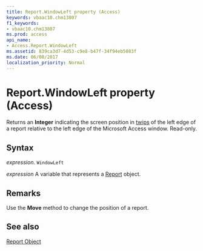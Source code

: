 ```yaml
---
title: Report.WindowLeft property (Access)
keywords: vbaac10.chm13807
f1_keywords:
- vbaac10.chm13807
ms.prod: access
api_name:
- Access.Report.WindowLeft
ms.assetid: 839ca3d7-4d53-c9e8-b47f-34f94eb5083f
ms.date: 06/08/2017
localization_priority: Normal
---
```



# Report.WindowLeft property (Access)

Returns an  **Integer** indicating the screen position in [twips](../language/glossary/vbe-glossary.md#twip) of the left edge of a report relative to the left edge of the Microsoft Access window. Read-only.


## Syntax

_expression_. `WindowLeft`

_expression_ A variable that represents a [Report](Access.Report.md) object.


## Remarks

Use the  **Move** method to change the position of a report.


## See also


[Report Object](Access.Report.md)


